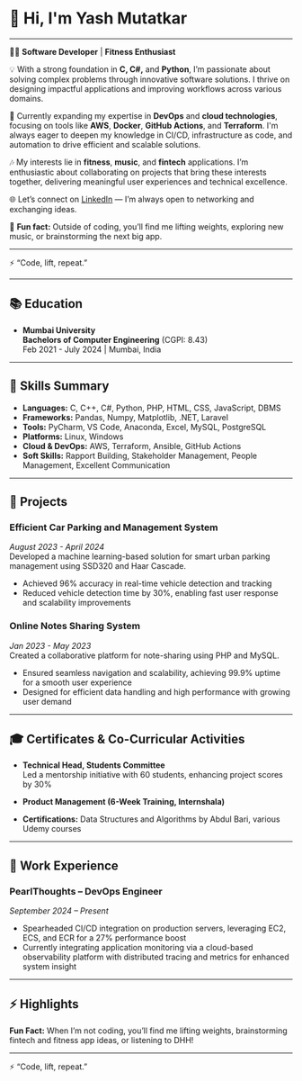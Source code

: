 # 👋 Hi, I'm Yash Mutatkar

---

👨‍💻 **Software Developer** | **Fitness Enthusiast**

💡 With a strong foundation in **C, C#,** and **Python**, I’m passionate about solving complex problems through innovative software solutions. I thrive on designing impactful applications and improving workflows across various domains.

🚀 Currently expanding my expertise in **DevOps** and **cloud technologies**, focusing on tools like **AWS**, **Docker**, **GitHub Actions**, and **Terraform**. I'm always eager to deepen my knowledge in CI/CD, infrastructure as code, and automation to drive efficient and scalable solutions.

🎶 My interests lie in **fitness**, **music**, and **fintech** applications. I’m enthusiastic about collaborating on projects that bring these interests together, delivering meaningful user experiences and technical excellence.

🌐 Let’s connect on [LinkedIn](https://www.linkedin.com/in/yash-mutatkar) — I’m always open to networking and exchanging ideas.

💬 **Fun fact:** Outside of coding, you’ll find me lifting weights, exploring new music, or brainstorming the next big app.

---

⚡️ “Code, lift, repeat.”


---

## 📚 Education

- **Mumbai University**  
  **Bachelors of Computer Engineering** (CGPI: 8.43)  
  Feb 2021 - July 2024 | Mumbai, India  

---

## 🔧 Skills Summary

- **Languages:** C, C++, C#, Python, PHP, HTML, CSS, JavaScript, DBMS  
- **Frameworks:** Pandas, Numpy, Matplotlib, .NET, Laravel  
- **Tools:** PyCharm, VS Code, Anaconda, Excel, MySQL, PostgreSQL  
- **Platforms:** Linux, Windows  
- **Cloud & DevOps:** AWS, Terraform, Ansible, GitHub Actions  
- **Soft Skills:** Rapport Building, Stakeholder Management, People Management, Excellent Communication  

---

## 💼 Projects

### Efficient Car Parking and Management System  
_August 2023 - April 2024_  
Developed a machine learning-based solution for smart urban parking management using SSD320 and Haar Cascade.  
- Achieved 96% accuracy in real-time vehicle detection and tracking  
- Reduced vehicle detection time by 30%, enabling fast user response and scalability improvements  

### Online Notes Sharing System  
_Jan 2023 - May 2023_  
Created a collaborative platform for note-sharing using PHP and MySQL.  
- Ensured seamless navigation and scalability, achieving 99.9% uptime for a smooth user experience  
- Designed for efficient data handling and high performance with growing user demand  

---

## 🎓 Certificates & Co-Curricular Activities

- **Technical Head, Students Committee**  
  Led a mentorship initiative with 60 students, enhancing project scores by 30%  

- **Product Management (6-Week Training, Internshala)**  
- **Certifications:** Data Structures and Algorithms by Abdul Bari, various Udemy courses  

---

## 🌟 Work Experience

### PearlThoughts – DevOps Engineer  
_September 2024 – Present_  
- Spearheaded CI/CD integration on production servers, leveraging EC2, ECS, and ECR for a 27% performance boost  
- Currently integrating application monitoring via a cloud-based observability platform with distributed tracing and metrics for enhanced system insight  

---

## ⚡️ Highlights  

**Fun Fact:** When I’m not coding, you’ll find me lifting weights, brainstorming fintech and fitness app ideas, or listening to DHH!

---

⚡️ “Code, lift, repeat.”


<!---
yashyyash/yashyyash is a ✨ special ✨ repository because its `README.md` (this file) appears on your GitHub profile.
You can click the Preview link to take a look at your changes.
--->
